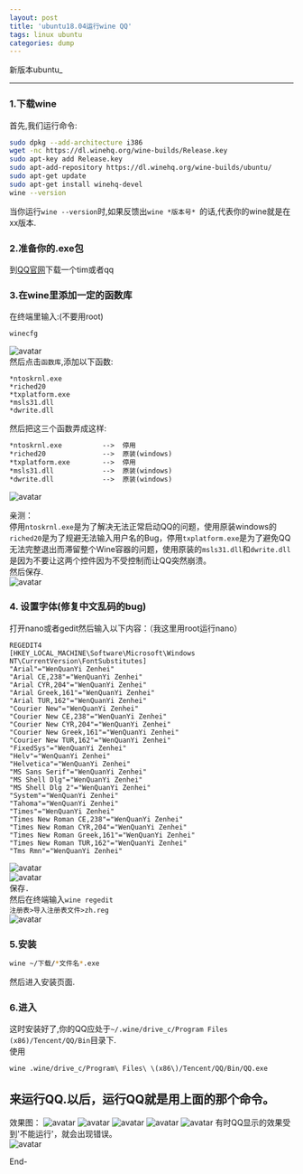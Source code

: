 ```yaml
---
layout: post
title: 'ubuntu18.04运行wine QQ'
tags: linux ubuntu
categories: dump
---
```


新版本ubuntu_

---

### 1.下载wine
首先,我们运行命令:
```bash
sudo dpkg --add-architecture i386
wget -nc https://dl.winehq.org/wine-builds/Release.key
sudo apt-key add Release.key
sudo apt-add-repository https://dl.winehq.org/wine-builds/ubuntu/
sudo apt-get update
sudo apt-get install winehq-devel
wine --version
```
当你运行`wine --version`时,如果反馈出`wine *版本号* `的话,代表你的wine就是在xx版本.  
  
### 2.准备你的.exe包
到[QQ官网](https://im.qq.com)下载一个tim或者qq

### 3.在wine里添加一定的函数库
在终端里输入:(不要用root)
```bash
winecfg
```
![avatar](https://coding.net/u/SunbossRS/p/GotBlogDowner/git/raw/master/img/RunQQonUbuntu18.04/01.png)  
然后点击`函数库`,添加以下函数:
```
*ntoskrnl.exe
*riched20
*txplatform.exe
*msls31.dll
*dwrite.dll
```
然后把这三个函数弄成这样:  
```default
*ntoskrnl.exe          -->  停用
*riched20              -->  原装(windows)
*txplatform.exe        -->  停用
*msls31.dll            -->  原装(windows)
*dwrite.dll            -->  原装(windows)
```
![avatar](https://coding.net/u/SunbossRS/p/GotBlogDowner/git/raw/master/img/RunQQonUbuntu18.04/02.png)  
  
亲测：  
停用`ntoskrnl.exe`是为了解决无法正常启动QQ的问题，使用原装windows的`riched20`是为了规避无法输入用户名的Bug，停用`txplatform.exe`是为了避免QQ无法完整退出而滞留整个Wine容器的问题，使用原装的`msls31.dll`和`dwrite.dll`是因为不要让这两个控件因为不受控制而让QQ突然崩溃。  
然后保存.  
![avatar](https://coding.net/u/SunbossRS/p/GotBlogDowner/git/raw/master/img/RunQQonUbuntu18.04/03.png)  

### 4. 设置字体(修复中文乱码的bug)
打开nano或者gedit然后输入以下内容：（我这里用root运行nano）
```reg
REGEDIT4
[HKEY_LOCAL_MACHINE\Software\Microsoft\Windows NT\CurrentVersion\FontSubstitutes]
"Arial"="WenQuanYi Zenhei"
"Arial CE,238"="WenQuanYi Zenhei"
"Arial CYR,204"="WenQuanYi Zenhei"
"Arial Greek,161"="WenQuanYi Zenhei"
"Arial TUR,162"="WenQuanYi Zenhei"
"Courier New"="WenQuanYi Zenhei"
"Courier New CE,238"="WenQuanYi Zenhei"
"Courier New CYR,204"="WenQuanYi Zenhei"
"Courier New Greek,161"="WenQuanYi Zenhei"
"Courier New TUR,162"="WenQuanYi Zenhei"
"FixedSys"="WenQuanYi Zenhei"
"Helv"="WenQuanYi Zenhei"
"Helvetica"="WenQuanYi Zenhei"
"MS Sans Serif"="WenQuanYi Zenhei"
"MS Shell Dlg"="WenQuanYi Zenhei"
"MS Shell Dlg 2"="WenQuanYi Zenhei"
"System"="WenQuanYi Zenhei"
"Tahoma"="WenQuanYi Zenhei"
"Times"="WenQuanYi Zenhei"
"Times New Roman CE,238"="WenQuanYi Zenhei"
"Times New Roman CYR,204"="WenQuanYi Zenhei"
"Times New Roman Greek,161"="WenQuanYi Zenhei"
"Times New Roman TUR,162"="WenQuanYi Zenhei"
"Tms Rmn"="WenQuanYi Zenhei"
```
![avatar](https://coding.net/u/SunbossRS/p/GotBlogDowner/git/raw/master/img/RunQQonUbuntu18.04/04.png)  
![avatar](https://coding.net/u/SunbossRS/p/GotBlogDowner/git/raw/master/img/RunQQonUbuntu18.04/05.png)  
保存．  
然后在终端输入`wine regedit`  
`注册表>导入注册表文件>zh.reg`  
![avatar](https://coding.net/u/SunbossRS/p/GotBlogDowner/git/raw/master/img/RunQQonUbuntu18.04/06.png)

### 5.安装
```bash
wine ~/下载/*文件名*.exe
```
然后进入安装页面.

### 6.进入
这时安装好了,你的QQ应处于`~/.wine/drive_c/Program Files (x86)/Tencent/QQ/Bin`目录下.  
使用
```bash
wine .wine/drive_c/Program\ Files\ \(x86\)/Tencent/QQ/Bin/QQ.exe
```
来运行QQ.以后，运行QQ就是用上面的那个命令。
---
效果图：
![avatar](https://coding.net/u/SunbossRS/p/GotBlogDowner/git/raw/master/img/RunQQonUbuntu18.04/07.png)
![avatar](https://coding.net/u/SunbossRS/p/GotBlogDowner/git/raw/master/img/RunQQonUbuntu18.04/08.png)
![avatar](https://coding.net/u/SunbossRS/p/GotBlogDowner/git/raw/master/img/RunQQonUbuntu18.04/09.png)
![avatar](https://coding.net/u/SunbossRS/p/GotBlogDowner/git/raw/master/img/RunQQonUbuntu18.04/2018-06-19%2000-35-47%20%E7%9A%84%E5%B1%8F%E5%B9%95%E6%88%AA%E5%9B%BE.png)
![avatar](https://coding.net/u/SunbossRS/p/GotBlogDowner/git/raw/master/img/RunQQonUbuntu18.04/2018-06-19%2000-37-00%20%E7%9A%84%E5%B1%8F%E5%B9%95%E6%88%AA%E5%9B%BE.png)
有时QQ显示的效果受到'不能运行'，就会出现错误。  
![avatar](https://coding.net/u/SunbossRS/p/GotBlogDowner/git/raw/master/img/RunQQonUbuntu18.04/2018-06-19%2000-40-18%20%E7%9A%84%E5%B1%8F%E5%B9%95%E6%88%AA%E5%9B%BE.png)
  
End-
